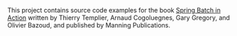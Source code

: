 This project contains source code examples for the book [Spring Batch in Action](http://www.manning.com/templier) written by Thierry Templier, Arnaud Cogoluegnes, Gary Gregory, and Olivier Bazoud, and published by Manning Publications.